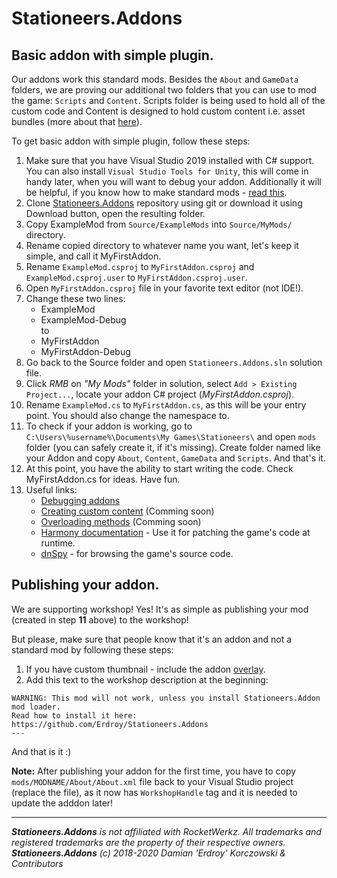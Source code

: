 # Stationeers.Addons

## Basic addon with simple plugin.
Our addons work this standard mods. Besides the `About` and `GameData` folders, we are proving our additional two folders that you can use to mod the game: `Scripts` and `Content`. Scripts folder is being used to hold all of the custom code and Content is designed to hold custom content i.e. asset bundles (more about that [here](CUSTOM-CONTENT.md)).

To get basic addon with simple plugin, follow these steps:
1. Make sure that you have Visual Studio 2019 installed with C# support. You can also install `Visual Studio Tools for Unity`, this will come in handy later, when you will want to debug your addon. Additionally it will be helpful, if you know how to make standard mods - [read this](https://stationeers-wiki.com/Guide_(Modding)).
2. Clone [Stationeers.Addons](https://github.com/Erdroy/Stationeers.Addons) repository using git or download it using Download button, open the resulting folder.
3. Copy ExampleMod from `Source/ExampleMods` into `Source/MyMods/` directory.
4. Rename copied directory to whatever name you want, let's keep it simple, and call it MyFirstAddon.
5. Rename `ExampleMod.csproj` to `MyFirstAddon.csproj` and  `ExampleMod.csproj.user` to `MyFirstAddon.csproj.user`.
6. Open `MyFirstAddon.csproj` file in your favorite text editor (not IDE!).
7. Change these two lines:
    * <RootNamespace>ExampleMod</RootNamespace>
    * <AssemblyName>ExampleMod-Debug</AssemblyName> <br>
    to
    * <RootNamespace>MyFirstAddon</RootNamespace>
    * <AssemblyName>MyFirstAddon-Debug</AssemblyName>
8. Go back to the Source folder and open `Stationeers.Addons.sln` solution file.
9. Click *RMB* on *"My Mods"* folder in solution, select `Add > Existing Project...`, locate your addon C# project (*MyFirstAddon.csproj*).
10. Rename `ExampleMod.cs` to `MyFirstAddon.cs`, as this will be your entry point. You should also change the namespace to.
11. To check if your addon is working, go to `C:\Users\%username%\Documents\My Games\Stationeers\` and open `mods` folder (you can safely create it, if it's missing). Create folder named like your Addon and copy `About`, `Content`, `GameData` and `Scripts`. And that's it.
12. At this point, you have the ability to start writing the code. Check MyFirstAddon.cs for ideas. Have fun.
13. Useful links:
    * [Debugging addons](DEBUGGING-ADDONS.md)
    * [Creating custom content](CUSTOM-CONTENT.md) (Comming soon)
    * [Overloading methods](OVERLOADING-METHODS.md) (Comming soon)
    * [Harmony documentation](https://harmony.pardeike.net/articles/intro.html) - Use it for patching the game's code at runtime.
    * [dnSpy](https://github.com/dnSpy/dnSpy) - for browsing the game's source code.

## Publishing your addon.
We are supporting workshop! Yes! It's as simple as publishing your mod (created in step **11** above) to the workshop!

But please, make sure that people know that it's an addon and not a standard mod by following these steps:
1. If you have custom thumbnail - include the addon [overlay](../Source/AddonOverlay.png).
2. Add this text to the workshop description at the beginning:
```
WARNING: This mod will not work, unless you install Stationeers.Addon mod loader.
Read how to install it here: https://github.com/Erdroy/Stationeers.Addons
---
```
And that is it :) 

**Note:** After publishing your addon for the first time, you have to copy `mods/MODNAME/About/About.xml` file back to your Visual Studio project (replace the file), as it now has `WorkshopHandle` tag and it is needed to update the adddon later!

___
***Stationeers.Addons** is not affiliated with RocketWerkz. All trademarks and registered trademarks are the property of their respective owners.*<br>
***Stationeers.Addons** (c) 2018-2020 Damian 'Erdroy' Korczowski & Contributors*
